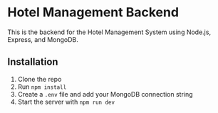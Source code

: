 # Hotel Management Backend
This is the backend for the Hotel Management System using Node.js, Express, and MongoDB.

## Installation
1. Clone the repo
2. Run `npm install`
3. Create a `.env` file and add your MongoDB connection string
4. Start the server with `npm run dev`